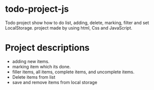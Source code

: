 # todo-project-js

Todo project show how to do list, adding, delete, marking, filter and set LocalStorage. project made by using html, Css and JavaScript.

# Project descriptions

-   adding new items.
-   marking item which its done.
-   filler items, all items, complete items, and uncomplete items.
-   Delete items from list
-   save and remove items from local storage
